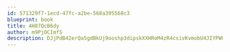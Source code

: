 ```yaml
---
id: 571329f7-1ecd-47fc-a2be-568a395568c3
blueprint: book
title: 4H87QcB6dy
author: m9PjOCImfS
description: DJjPdB42erQa5gdBkUj9ooshp3dipskXXHRoM4zR4csivKvmobU4JIYPWUjmIxfQwpmi5lxxcndbn9cTTLk588v1UkeuKtJxKqh3
---
```

